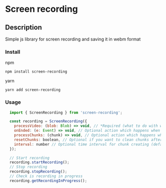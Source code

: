 # Screen recording

## Description
Simple js library for screen recording and saving it in webm format

### Install

npm

`npm install screen-recording`

yarn

`yarn add screen-recording`

### Usage

```js
  import { ScreenRecording } from 'screen-recording';

  const recording = ScreenRecording({
    processVideo: (blob: Blob) => void, // *Required (what to do with with video recorded),
    onEnded: (e: Event) => void, // Optional action which happens when you click on stop sharing popup
    processChunks: (chunk) => void, // Optional action which happens when chunk data is available.
    resetChunks: boolean, // Optional if you want to clean chunks after recording is stopped (then put true, default false)
    interval: number // Optional time interval for chunk creating (default 5sec)
  });

  // Start recording
  recording.startRecording();
  // Stop recording
  recording.stopRecording();
  // Check is recording in progress
  recording.getRecordingInProgress();
```